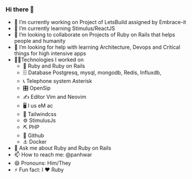 ### Hi there 👋
- 🔭 I’m currently working on Project of LetsBuild assigned by Embrace-it
- 🌱 I’m currently learning Stimulus/ReactJS
- 👯 I’m looking to collaborate on Projects of Ruby on Rails that helps people and humanity
- 🤔 I’m looking for help with learning Architecture, Devops and Critical things for high intensive apps
- 🙏🏽Technologies I worked on
  - 🌺 Ruby and Ruby on Rails
  - 🗄 Database Postgresq, mysql, mongodb, Redis, Influxdb, 
  - 📞 Telephone system Asterisk
  - 🎛 OpenSip
  - ✍️  Editor Vim and Neovim
  - 🖥   I us eM ac
  - 🌋 Tailwindcss
  - ⚙️ StimulusJs
  - ⛏ PHP
  - 💾 Github
  - ⚓️ Docker
- 💬 Ask me about Ruby and Ruby on Rails
- 📫 How to reach me: @panhwar
- 😄 Pronouns: Him/They
- ⚡ Fun fact: I ♥️ Ruby

